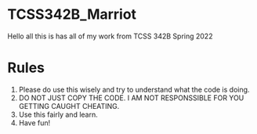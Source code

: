 # TCSS342B_Marriot
Hello all this is has all of my work from TCSS 342B Spring 2022

# Rules
1. Please do use this wisely and try to understand what the code is doing.
2. DO NOT JUST COPY THE CODE. I AM NOT RESPONSSIBLE FOR YOU GETTING CAUGHT CHEATING.
3. Use this fairly and learn.
4. Have fun!
